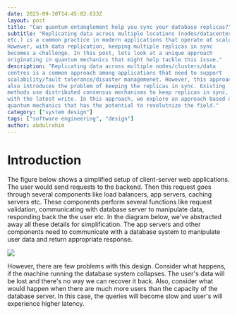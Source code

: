 ```yaml
---
date: 2025-09-30T14:45:02.633Z
layout: post
title: "Can quantum entanglement help you sync your database replicas?"
subtitle: "Replicating data across multiple locations (nodes/datacenters
etc.) is a common practice in modern applications that operate at scale.
However, with data replication, keeping multiple replicas in sync
becomes a challenge. In this post, lets look at a unique approach
originating in quantum mechanics that might help tackle this issue."
description: "Replicating data across multiple nodes/clusters/data
centres is a common approach among applications that need to support
scalability/fault tolerance/disaster managemenet. However, this approach
also introduces the problem of keeping the replicas in sync. Existing
methods use distributed consensus mechanisms to keep replicas in sync,
with the latest write. In this approach, we explore an approach based on
quantum mechanics that has the potential to revolutnize the field."
category: ["system design"]
tags: ["software engineering", "design"]
author: abdulrahim
---
```


# Introduction

The figure below shows a simplified setup of client-server web
applications. The user would send requests to the backend. Then this
request goes through several components like load balancers, app
servers, caching servers etc. These components perform several functions
like request validation, communicating with database server to
manipulate data, responding back the the user etc. In the diagram below,
we've abstracted away all these details for simplification.  The app
servers and other components need to communicate with a database system
to manipulate user data and return appropriate response.

![](https://i.ibb.co/WN8CjXFt/Screenshot-from-2025-09-30-21-37-32.png)

However, there are few problems with this design. Consider what happens,
if the machine running the database system collapses. The user's data
will be lost and there's no way we can recover it back. Also, consider
what would happen when there are much more users than the capacity of
the database server. In this case, the queries will become slow and
user's will experience higher latency.


